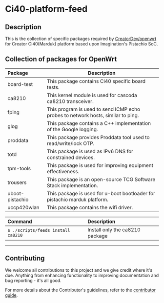 # Ci40-platform-feed

## Description

  This is the collection of specific packages required by [CreatorDev/openwrt](https://github.com/CreatorDev/openwrt) for Creator Ci40(Marduk) platform
  based upon Imagination's Pistachio SoC.

## Collection of packages for OpenWrt

Package           | Description
:---------------- | -----------------------------
board-test        | This package contains Ci40 specific board tests.
ca8210            | This kernel module is used for cascoda ca8210 transceiver.
fping             | This program is used to send ICMP echo probes to network hosts, similar to ping.
glog              | This package contains a C++ implementation of the Google logging.
proddata          | This package provides Proddata tool used to read/write/lock OTP.
totd              | This package is used as IPv6 DNS for constrained devices.
tpm-tools         | This package is used for improving equipment effectiveness.
trousers          | This package is an open-source TCG Software Stack implementation.
uboot-pistachio   | This package is used for u-boot bootloader for pistachio marduk platform.
uccp420wlan       | This package contains the wifi driver.

Command                                         | Description
:---------------------------------------------- | :---------------------------------------
```$ ./scripts/feeds install ca8210```        | Install only the ca8210 package

----

## Contributing

We welcome all contributions to this project and we give credit where it's due. Anything from enhancing functionality to improving documentation and bug reporting - it's all good.

For more details about the Contributor's guidelines, refer to the [contributor guide](https://github.com/CreatorKit/creator-docs/blob/master/ContributorGuide.md).

